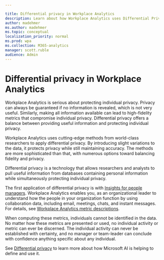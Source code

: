 ```yaml
---

title: Differential privacy in Workplace Analytics  
description: Learn about how Workplace Analytics uses Differential Privacy technology for data analysis
author: madehmer
ms.author: madehmer
ms.topic: conceptual
localization_priority: normal 
ms.prod: wpa
ms.collection: M365-analytics
manager: scott.ruble
audience: Admin
---
```


# Differential privacy in Workplace Analytics

Workplace Analytics is serious about protecting individual privacy. Privacy can always be guaranteed if no information is revealed, which is not very useful. Similarly, making all information available can lead to high-fidelity metrics that compromise individual privacy. Differential privacy offers a balance between providing useful information and protecting individual privacy.

Workplace Analytics uses cutting-edge methods from world-class researchers to apply differential privacy. By introducing slight variations to the data, it protects privacy while still maintaining accuracy. The methods are more sophisticated than that, with numerous options toward balancing fidelity and privacy.

Differential privacy is a technology that allows researchers and analysts to pull useful information from databases containing personal information while simultaneously protecting individual privacy.

The first application of differential privacy is with [Insights for people managers](../use/pm-home.md). Workplace Analytics enables you, as an organizational leader to understand how the people in your organization function by using collaboration data, including email, meetings, chats, and instant messages. For details, see [Workplace Analytics metric descriptions](../use/metric-definitions.md).

When computing these metrics, individuals cannot be identified in the data. No matter how these metrics are presented or used, no individual activity or metric can ever be discerned. The individual activity can never be established with certainty, and no manager or team-leader can conclude with confidence anything specific about any individual.

See [Differential privacy](https://www.microsoft.com/ai/ai-lab-differential-privacy) to learn more about how Microsoft AI is helping to define and use it.
